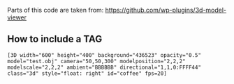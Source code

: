 Parts of this code are taken from: https://github.com/wp-plugins/3d-model-viewer

## How to include a TAG

```
[3D width="600" height="400" background="436523" opacity="0.5" model="test.obj" camera="50,50,300" modelposition="2,2,2" modelscale="2,2,2" ambient="BBBBBB" directional="1,1,0:FFFF44" class="3d" style="float: right" id="coffee" fps=20]
```
